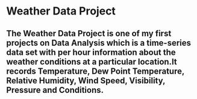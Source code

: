  # Weather Data Project 
 
## The Weather Data Project is one of my first projects on Data Analysis which is a time-series data set with per hour information about the weather conditions at a particular location.It records Temperature, Dew Point Temperature, Relative Humidity, Wind Speed, Visibility, Pressure and Conditions.  
